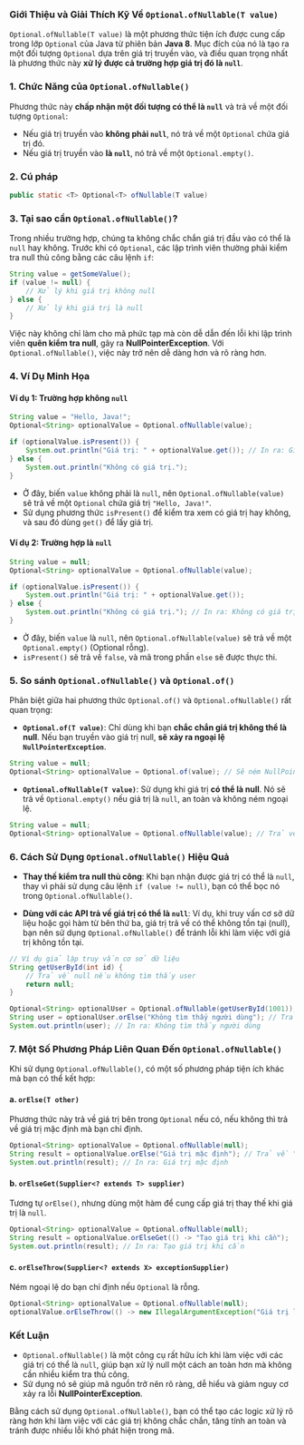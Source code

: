 ### Giới Thiệu và Giải Thích Kỹ Về `Optional.ofNullable(T value)`

`Optional.ofNullable(T value)` là một phương thức tiện ích được cung cấp trong lớp `Optional` của Java từ phiên bản **Java 8**. Mục đích của nó là tạo ra một đối tượng `Optional` dựa trên giá trị truyền vào, và điều quan trọng nhất là phương thức này **xử lý được cả trường hợp giá trị đó là `null`**.

### 1. Chức Năng của `Optional.ofNullable()`

Phương thức này **chấp nhận một đối tượng có thể là `null`** và trả về một đối tượng `Optional`:
- Nếu giá trị truyền vào **không phải `null`**, nó trả về một `Optional` chứa giá trị đó.
- Nếu giá trị truyền vào **là `null`**, nó trả về một `Optional.empty()`.

### 2. Cú pháp

```java
public static <T> Optional<T> ofNullable(T value)
```

### 3. Tại sao cần `Optional.ofNullable()`?

Trong nhiều trường hợp, chúng ta không chắc chắn giá trị đầu vào có thể là `null` hay không. Trước khi có `Optional`, các lập trình viên thường phải kiểm tra null thủ công bằng các câu lệnh `if`:

```java
String value = getSomeValue();
if (value != null) {
    // Xử lý khi giá trị không null
} else {
    // Xử lý khi giá trị là null
}
```

Việc này không chỉ làm cho mã phức tạp mà còn dễ dẫn đến lỗi khi lập trình viên **quên kiểm tra null**, gây ra **NullPointerException**. Với `Optional.ofNullable()`, việc này trở nên dễ dàng hơn và rõ ràng hơn.

### 4. Ví Dụ Minh Họa

#### Ví dụ 1: Trường hợp không `null`
```java
String value = "Hello, Java!";
Optional<String> optionalValue = Optional.ofNullable(value);

if (optionalValue.isPresent()) {
    System.out.println("Giá trị: " + optionalValue.get()); // In ra: Giá trị: Hello, Java!
} else {
    System.out.println("Không có giá trị.");
}
```

- Ở đây, biến `value` không phải là `null`, nên `Optional.ofNullable(value)` sẽ trả về một `Optional` chứa giá trị `"Hello, Java!"`.
- Sử dụng phương thức `isPresent()` để kiểm tra xem có giá trị hay không, và sau đó dùng `get()` để lấy giá trị.

#### Ví dụ 2: Trường hợp là `null`
```java
String value = null;
Optional<String> optionalValue = Optional.ofNullable(value);

if (optionalValue.isPresent()) {
    System.out.println("Giá trị: " + optionalValue.get());
} else {
    System.out.println("Không có giá trị."); // In ra: Không có giá trị.
}
```

- Ở đây, biến `value` là `null`, nên `Optional.ofNullable(value)` sẽ trả về một `Optional.empty()` (Optional rỗng).
- `isPresent()` sẽ trả về `false`, và mã trong phần `else` sẽ được thực thi.

### 5. So sánh `Optional.ofNullable()` và `Optional.of()`

Phân biệt giữa hai phương thức `Optional.of()` và `Optional.ofNullable()` rất quan trọng:

- **`Optional.of(T value)`**: Chỉ dùng khi bạn **chắc chắn giá trị không thể là null**. Nếu bạn truyền vào giá trị null, **sẽ xảy ra ngoại lệ `NullPointerException`**.

```java
String value = null;
Optional<String> optionalValue = Optional.of(value); // Sẽ ném NullPointerException
```

- **`Optional.ofNullable(T value)`**: Sử dụng khi giá trị **có thể là null**. Nó sẽ trả về `Optional.empty()` nếu giá trị là `null`, an toàn và không ném ngoại lệ.

```java
String value = null;
Optional<String> optionalValue = Optional.ofNullable(value); // Trả về Optional.empty()
```

### 6. Cách Sử Dụng `Optional.ofNullable()` Hiệu Quả

- **Thay thế kiểm tra null thủ công**: Khi bạn nhận được giá trị có thể là `null`, thay vì phải sử dụng câu lệnh `if (value != null)`, bạn có thể bọc nó trong `Optional.ofNullable()`.

- **Dùng với các API trả về giá trị có thể là `null`**: Ví dụ, khi truy vấn cơ sở dữ liệu hoặc gọi hàm từ bên thứ ba, giá trị trả về có thể không tồn tại (null), bạn nên sử dụng `Optional.ofNullable()` để tránh lỗi khi làm việc với giá trị không tồn tại.

```java
// Ví dụ giả lập truy vấn cơ sở dữ liệu
String getUserById(int id) {
    // Trả về null nếu không tìm thấy user
    return null;
}

Optional<String> optionalUser = Optional.ofNullable(getUserById(1001));
String user = optionalUser.orElse("Không tìm thấy người dùng"); // Trả về giá trị mặc định nếu null
System.out.println(user); // In ra: Không tìm thấy người dùng
```

### 7. Một Số Phương Pháp Liên Quan Đến `Optional.ofNullable()`

Khi sử dụng `Optional.ofNullable()`, có một số phương pháp tiện ích khác mà bạn có thể kết hợp:

#### a. `orElse(T other)`
Phương thức này trả về giá trị bên trong `Optional` nếu có, nếu không thì trả về giá trị mặc định mà bạn chỉ định.

```java
Optional<String> optionalValue = Optional.ofNullable(null);
String result = optionalValue.orElse("Giá trị mặc định"); // Trả về "Giá trị mặc định"
System.out.println(result); // In ra: Giá trị mặc định
```

#### b. `orElseGet(Supplier<? extends T> supplier)`
Tương tự `orElse()`, nhưng dùng một hàm để cung cấp giá trị thay thế khi giá trị là `null`.

```java
Optional<String> optionalValue = Optional.ofNullable(null);
String result = optionalValue.orElseGet(() -> "Tạo giá trị khi cần");
System.out.println(result); // In ra: Tạo giá trị khi cần
```

#### c. `orElseThrow(Supplier<? extends X> exceptionSupplier)`
Ném ngoại lệ do bạn chỉ định nếu `Optional` là rỗng.

```java
Optional<String> optionalValue = Optional.ofNullable(null);
optionalValue.orElseThrow(() -> new IllegalArgumentException("Giá trị là null!")); // Ném ngoại lệ
```

### Kết Luận

- `Optional.ofNullable()` là một công cụ rất hữu ích khi làm việc với các giá trị có thể là `null`, giúp bạn xử lý null một cách an toàn hơn mà không cần nhiều kiểm tra thủ công.
- Sử dụng nó sẽ giúp mã nguồn trở nên rõ ràng, dễ hiểu và giảm nguy cơ xảy ra lỗi **NullPointerException**.

Bằng cách sử dụng `Optional.ofNullable()`, bạn có thể tạo các logic xử lý rõ ràng hơn khi làm việc với các giá trị không chắc chắn, tăng tính an toàn và tránh được nhiều lỗi khó phát hiện trong mã.